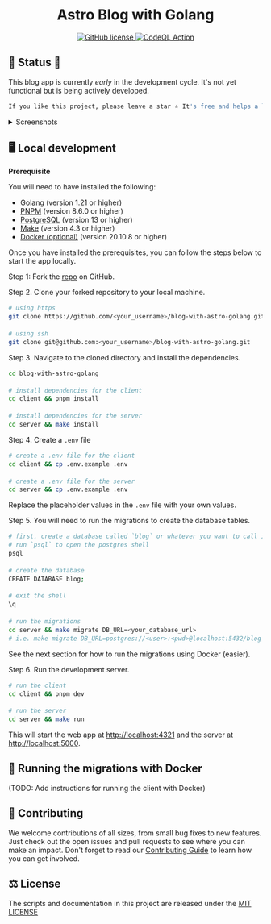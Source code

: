 <h1 align="center">Astro Blog with Golang</h1>

<p align="center">
 <a href="https://github.com/takanome-dev/blog-with-astro-golang/blob/main/LICENSE">
    <img alt="GitHub license" src="https://img.shields.io/github/license/takanome-dev/blog-with-astro-golang" />
  </a>
 <a href="https://github.com/takanome-dev/blog-with-astro-golang/actions/workflows/codeql.yml">
    <img alt="CodeQL Action" src="https://github.com/takanome-dev/blog-with-astro-golang/actions/workflows/codeql.yml/badge.svg" />
  </a>

</p>

## :construction: Status :construction:

This blog app is currently _early_ in the development cycle. It's not yet functional but is being actively developed.

```bash
If you like this project, please leave a star ⭐ It's free and helps a lot!
```

<details>
  <summary>Screenshots</summary>
  <div>
    <img src="https://user-images.githubusercontent.com/79809121/221435329-6dbea7cf-ead0-4f1f-a637-80498660d6f1.png" alt="" />
    <img src="./client/public/new-post.png" alt="" />
    <img src="./client/public/posts.png" alt="" />
  </div>
</details>

## :desktop_computer: Local development

**Prerequisite**

You will need to have installed the following:

- [Golang](https://go.dev/dl/) (version 1.21 or higher)
- [PNPM](https://pnpm.io/installation) (version 8.6.0 or higher)
- [PostgreSQL](https://www.postgresql.org/download/) (version 13 or higher)
- [Make](https://www.gnu.org/software/make/) (version 4.3 or higher)
- [Docker (optional)](https://docs.docker.com/get-docker/) (version 20.10.8 or higher)

Once you have installed the prerequisites, you can follow the steps below to start the app locally.

Step 1: Fork the [repo](https://github.com/takanome-dev/blog-with-astro-golang) on GitHub.

Step 2. Clone your forked repository to your local machine.

```bash
# using https
git clone https://github.com/<your_username>/blog-with-astro-golang.git

# using ssh
git clone git@github.com:<your_username>/blog-with-astro-golang.git
```

Step 3. Navigate to the cloned directory and install the dependencies.

```bash
cd blog-with-astro-golang

# install dependencies for the client
cd client && pnpm install

# install dependencies for the server
cd server && make install
```

Step 4. Create a `.env` file

```bash
# create a .env file for the client
cd client && cp .env.example .env

# create a .env file for the server
cd server && cp .env.example .env
```

Replace the placeholder values in the `.env` file with your own values.

Step 5. You will need to run the migrations to create the database tables.

```bash
# first, create a database called `blog` or whatever you want to call it
# run `psql` to open the postgres shell
psql

# create the database
CREATE DATABASE blog;

# exit the shell
\q

# run the migrations
cd server && make migrate DB_URL=<your_database_url>
# i.e. make migrate DB_URL=postgres://<user>:<pwd>@localhost:5432/blog
```

See the next section for how to run the migrations using Docker (easier).

Step 6. Run the development server.

```bash
# run the client
cd client && pnpm dev

# run the server
cd server && make run
```

This will start the web app at [http://localhost:4321](http://localhost:4321) and the server at [http://localhost:5000](http://localhost:5000).

## :whale: Running the migrations with Docker

(TODO: Add instructions for running the client with Docker)

## :handshake: Contributing

We welcome contributions of all sizes, from small bug fixes to new features. Just check out the open issues and pull requests to see where you can make an impact.
Don't forget to read our [Contributing Guide](./CONTRIBUTING.md) to learn how you can get involved.

## ⚖️ License

The scripts and documentation in this project are released under the [MIT LICENSE](./LICENSE)
